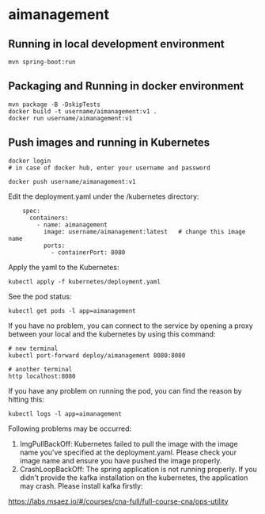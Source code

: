 # aimanagement

## Running in local development environment

```
mvn spring-boot:run
```

## Packaging and Running in docker environment

```
mvn package -B -DskipTests
docker build -t username/aimanagement:v1 .
docker run username/aimanagement:v1
```

## Push images and running in Kubernetes

```
docker login 
# in case of docker hub, enter your username and password

docker push username/aimanagement:v1
```

Edit the deployment.yaml under the /kubernetes directory:
```
    spec:
      containers:
        - name: aimanagement
          image: username/aimanagement:latest   # change this image name
          ports:
            - containerPort: 8080

```

Apply the yaml to the Kubernetes:
```
kubectl apply -f kubernetes/deployment.yaml
```

See the pod status:
```
kubectl get pods -l app=aimanagement
```

If you have no problem, you can connect to the service by opening a proxy between your local and the kubernetes by using this command:
```
# new terminal
kubectl port-forward deploy/aimanagement 8080:8080

# another terminal
http localhost:8080
```

If you have any problem on running the pod, you can find the reason by hitting this:
```
kubectl logs -l app=aimanagement
```

Following problems may be occurred:

1. ImgPullBackOff:  Kubernetes failed to pull the image with the image name you've specified at the deployment.yaml. Please check your image name and ensure you have pushed the image properly.
1. CrashLoopBackOff: The spring application is not running properly. If you didn't provide the kafka installation on the kubernetes, the application may crash. Please install kafka firstly:

https://labs.msaez.io/#/courses/cna-full/full-course-cna/ops-utility

